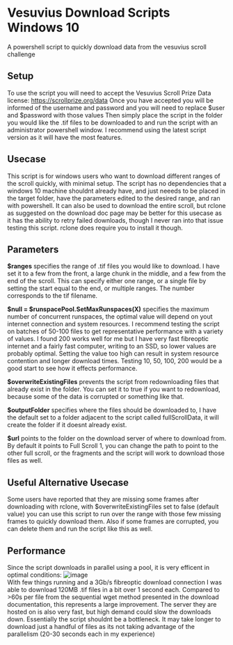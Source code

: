 # Vesuvius Download Scripts Windows 10
A powershell script to quickly download data from the vesuvius scroll challenge

## Setup
To use the script you will need to accept the Vesuvius Scroll Prize Data license: https://scrollprize.org/data
Once you have accepted you will be informed of the username and password and you will need to replace $user and $password with those values
Then simply place the script in the folder you would like the .tif files to be downloaded to and run the script with an administrator powershell window. I recommend using the latest script version as it will have the most features.

## Usecase
This script is for windows users who want to download different ranges of the scroll quickly, with minimal setup. The script has no dependencies that a windows 10 machine shouldnt already have, and just neeeds to be placed in the target folder, have the parameters edited to the desired range, and ran with powershell. It can also be used to download the entire scroll, but rclone as suggested on the download doc page may be better for this usecase as it has the ability to retry failed downloads, though I never ran into that issue testing this script. rclone does require you to install it though. 

## Parameters
**$ranges** specifies the range of .tif files you would like to download. I have set it to a few from the front, a large chunk in the middle, and a few from the end of the scroll. This can specify either one range, or a single file by setting the start equal to the end, or multiple ranges. The number corresponds to the tif filename.

**$null = $runspacePool.SetMaxRunspaces(X)** specifies the maximum number of concurrent runspaces, the optimal value will depend on yout internet connection and system resources. I recommend testing the script on batches of 50-100 files to get representative performance with a variety of values. I found 200 works well for me but I have very fast fibreoptic internet and a fairly fast computer, writing to an SSD, so lower values are probably optimal. Setting the value too high can result in system resource contention and longer download times. Testing 10, 50, 100, 200 would be a good start to see how it effects performance.

**$overwriteExistingFiles** prevents the script from redownloading files that already exist in the folder. You can set it to true if you want to redownload, because some of the data is corrupted or something like that.

**$outputFolder** specifies where the files should be downloaded to, I have the default set to a folder adjacent to the script called fullScrollData, it will create the folder if it doesnt already exist.

**$url** points to the folder on the download server of where to download from. By default it points to Full Scroll 1, you can change the path to point to the other full scroll, or the fragments and the script will work to download those files as well.

## Useful Alternative Usecase
Some users have reported that they are missing some frames after downloading with rclone, with $overwriteExistingFiles set to false (default value) you can use this script to run over the range with those few missing frames to quickly download them. Also if some frames are corrupted, you can delete them and run the script like this as well.

## Performance
Since the script downloads in parallel using a pool, it is very efficent in optimal conditions:
![image](https://user-images.githubusercontent.com/49734270/233860549-3ede5b8c-227e-4831-b14c-397ac71fbba3.png)<br>
With few things running and a 3Gb/s fibreoptic download connection I was able to download 120MB .tif files in a bit over 1 second each.
Compared to >60s per file from the sequential wget method presented in the download documentation, this represents a large improvement.
The server they are hosted on is also very fast, but high demand could slow the downloads down. Essentially the script shouldnt be a bottleneck.
It may take longer to download just a handful of files as its not taking advantage of the parallelism (20-30 seconds each in my experience)



